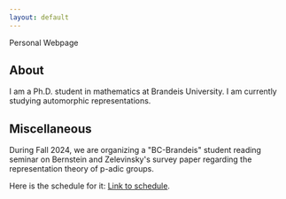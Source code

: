 ```yaml
---
layout: default
---
```


Personal Webpage




## About

I am a Ph.D. student in mathematics at Brandeis University. I am currently studying automorphic representations.

## Miscellaneous

During Fall 2024, we are organizing a "BC-Brandeis" student reading seminar on Bernstein and Zelevinsky's survey paper regarding the representation theory of p-adic groups. 

Here is the schedule for it: [Link to schedule](./bzf2024.html).

